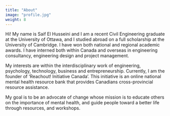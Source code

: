 ```yaml
---
title: "About"
image: "profile.jpg"
weight: 8
---
```


Hi! My name is Saif El Husseini and I am a recent Civil Engineering graduate at the University of Ottawa, and I studied abroad on a full scholarship at the University of Cambridge. I have won both national and regional academic awards. I have interned both within Canada and overseas in engineering consultancy, engineering design and project management.


My interests are within the interdisciplinary work of engineering, psychology, technology, business and entrepreneurship. Currently, I am the founder of ‘Reachout! Initiative Canada’. This initiative is an online national mental health resource bank that provides Canadians cross-provincial resource assistance. 


My goal is to be an advocate of change whose mission is to educate others on the importance of mental health, and guide people toward a better life through resources, and workshops.
